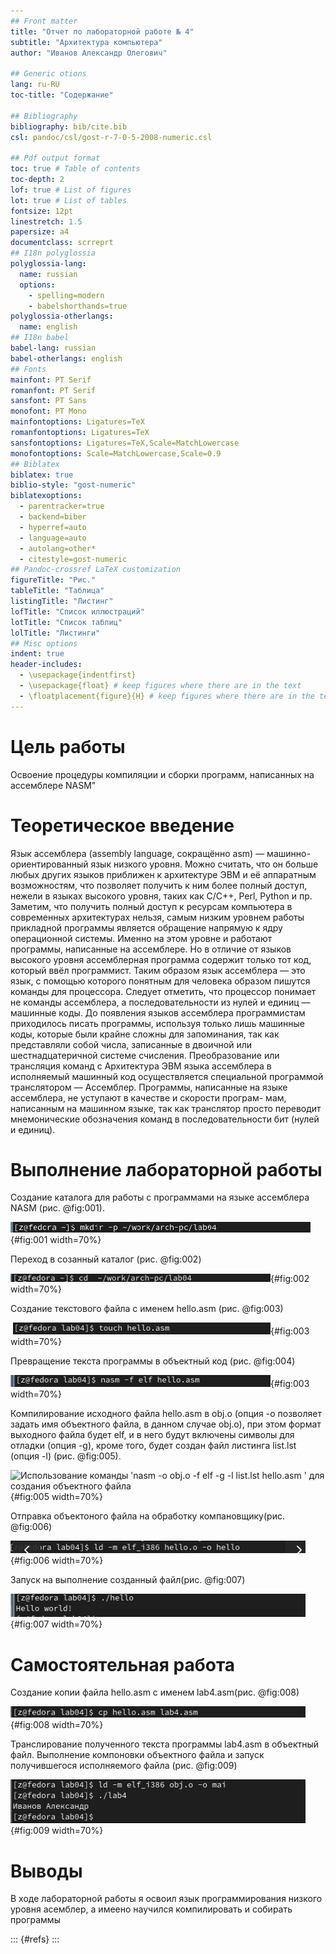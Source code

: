```yaml
---
## Front matter
title: "Отчет по лабораторной работе № 4"
subtitle: "Архитектура компьютера"
author: "Иванов Александр Олегович"

## Generic otions
lang: ru-RU
toc-title: "Содержание"

## Bibliography
bibliography: bib/cite.bib
csl: pandoc/csl/gost-r-7-0-5-2008-numeric.csl

## Pdf output format
toc: true # Table of contents
toc-depth: 2
lof: true # List of figures
lot: true # List of tables
fontsize: 12pt
linestretch: 1.5
papersize: a4
documentclass: scrreprt
## I18n polyglossia
polyglossia-lang:
  name: russian
  options:
	- spelling=modern
	- babelshorthands=true
polyglossia-otherlangs:
  name: english
## I18n babel
babel-lang: russian
babel-otherlangs: english
## Fonts
mainfont: PT Serif
romanfont: PT Serif
sansfont: PT Sans
monofont: PT Mono
mainfontoptions: Ligatures=TeX
romanfontoptions: Ligatures=TeX
sansfontoptions: Ligatures=TeX,Scale=MatchLowercase
monofontoptions: Scale=MatchLowercase,Scale=0.9
## Biblatex
biblatex: true
biblio-style: "gost-numeric"
biblatexoptions:
  - parentracker=true
  - backend=biber
  - hyperref=auto
  - language=auto
  - autolang=other*
  - citestyle=gost-numeric
## Pandoc-crossref LaTeX customization
figureTitle: "Рис."
tableTitle: "Таблица"
listingTitle: "Листинг"
lofTitle: "Список иллюстраций"
lotTitle: "Список таблиц"
lolTitle: "Листинги"
## Misc options
indent: true
header-includes:
  - \usepackage{indentfirst}
  - \usepackage{float} # keep figures where there are in the text
  - \floatplacement{figure}{H} # keep figures where there are in the text
---
```


# Цель работы

Освоение процедуры компиляции и сборки программ, написанных на ассемблере NASM"

# Теоретическое введение

Язык ассемблера (assembly language, сокращённо asm) — машинно-ориентированный
язык низкого уровня. Можно считать, что он больше любых других языков приближен к
архитектуре ЭВМ и её аппаратным возможностям, что позволяет получить к ним более
полный доступ, нежели в языках высокого уровня, таких как C/C++, Perl, Python и пр. Заметим,
что получить полный доступ к ресурсам компьютера в современных архитектурах нельзя,
самым низким уровнем работы прикладной программы является обращение напрямую к
ядру операционной системы. Именно на этом уровне и работают программы, написанные
на ассемблере. Но в отличие от языков высокого уровня ассемблерная программа содержит
только тот код, который ввёл программист. Таким образом язык ассемблера — это язык, с
помощью которого понятным для человека образом пишутся команды для процессора.
Следует отметить, что процессор понимает не команды ассемблера, а последовательности
из нулей и единиц — машинные коды. До появления языков ассемблера программистам
приходилось писать программы, используя только лишь машинные коды, которые были
крайне сложны для запоминания, так как представляли собой числа, записанные в двоичной
или шестнадцатеричной системе счисления. Преобразование или трансляция команд с Архитектура ЭВМ
языка ассемблера в исполняемый машинный код осуществляется специальной программой
транслятором — Ассемблер.
Программы, написанные на языке ассемблера, не уступают в качестве и скорости програм-
мам, написанным на машинном языке, так как транслятор просто переводит мнемонические
обозначения команд в последовательности бит (нулей и единиц).

# Выполнение лабораторной работы

Создание каталога для работы с программами на языке ассемблера NASM (рис. @fig:001).

![Использование команды 'mkdir' для создания каталога](image/1.png){#fig:001 width=70%}

Переход в созанный каталог (рис. @fig:002)

![Использование команды 'cd' для пеерхпда в каталог](image/2.png){#fig:002 width=70%}

Создание текстового файла с именем hello.asm (рис. @fig:003)

![Использование команды 'touch' для создания файла](image/3.png){#fig:003 width=70%}

Превращение текста программы в объектный код (рис. @fig:004)

![Использование команды 'nasm -f elf ' для создания  объектного файла](image/4.png){#fig:003 width=70%}

Компилирование исходного файла hello.asm в obj.o (опция -o позволяет
задать имя объектного файла, в данном случае obj.o), при этом формат выходного файла
будет elf, и в него будут включены символы для отладки (опция -g), кроме того, будет создан
файл листинга list.lst (опция -l) (рис. @fig:005).

![Использование команды 'nasm -o obj.o -f elf -g -l list.lst hello.asm ' для создания  объектного файла](image/5.jpg){#fig:005 width=70%}

Отправка объектоного файла на обработку компановщику(рис. @fig:006)

![Использование команды 'ld -m elf_i386 hello.o -o hello'](image/6.png){#fig:006 width=70%}

Запуск на выполнение созданный файл(рис. @fig:007)
 
![Использование команды './hello' и выводимый результат](image/7.png){#fig:007 width=70%}

# Самостоятельная работа

Создание копии файла hello.asm  с именем lab4.asm(рис. @fig:008)
 
![Использование команды './hello' и выводимый результат](image/8.png){#fig:008 width=70%}

Транслирование полученного текста программы lab4.asm в объектный файл. Выполнение
компоновки объектного файла и запуск получившегося  исполняемого файла (рис. @fig:009)
 
![самостоятельная работа с командами NASM  и вывод результатов](image/9.png){#fig:009 width=70%}


 



# Выводы

В ходе лабораторной работы я освоил язык программирования низкого уровня асемблер, а имеено научился компилировать и собирать программы

::: {#refs}
:::
